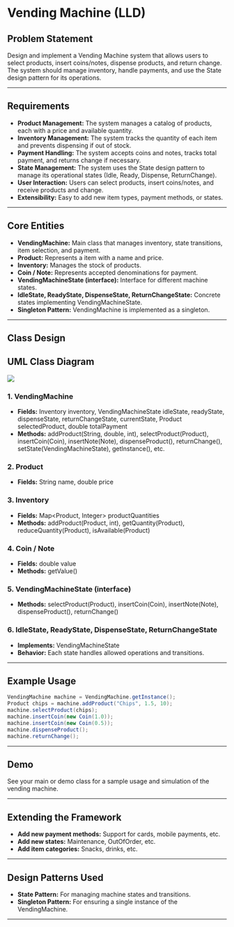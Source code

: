 # Vending Machine (LLD)

## Problem Statement

Design and implement a Vending Machine system that allows users to select products, insert coins/notes, dispense products, and return change. The system should manage inventory, handle payments, and use the State design pattern for its operations.

---

## Requirements

- **Product Management:** The system manages a catalog of products, each with a price and available quantity.
- **Inventory Management:** The system tracks the quantity of each item and prevents dispensing if out of stock.
- **Payment Handling:** The system accepts coins and notes, tracks total payment, and returns change if necessary.
- **State Management:** The system uses the State design pattern to manage its operational states (Idle, Ready, Dispense, ReturnChange).
- **User Interaction:** Users can select products, insert coins/notes, and receive products and change.
- **Extensibility:** Easy to add new item types, payment methods, or states.

---

## Core Entities

- **VendingMachine:** Main class that manages inventory, state transitions, item selection, and payment.
- **Product:** Represents a item with a name and price.
- **Inventory:** Manages the stock of products.
- **Coin / Note:** Represents accepted denominations for payment.
- **VendingMachineState (interface):** Interface for different machine states.
- **IdleState, ReadyState, DispenseState, ReturnChangeState:** Concrete states implementing VendingMachineState.
- **Singleton Pattern:** VendingMachine is implemented as a singleton.

---

## Class Design

## UML Class Diagram

![](../../../../uml-diagrams/class-diagrams/vendingmachine-class-diagram.png)

### 1. VendingMachine
- **Fields:** Inventory inventory, VendingMachineState idleState, readyState, dispenseState, returnChangeState, currentState, Product selectedProduct, double totalPayment
- **Methods:** addProduct(String, double, int), selectProduct(Product), insertCoin(Coin), insertNote(Note), dispenseProduct(), returnChange(), setState(VendingMachineState), getInstance(), etc.

### 2. Product
- **Fields:** String name, double price

### 3. Inventory
- **Fields:** Map<Product, Integer> productQuantities
- **Methods:** addProduct(Product, int), getQuantity(Product), reduceQuantity(Product), isAvailable(Product)

### 4. Coin / Note
- **Fields:** double value
- **Methods:** getValue()

### 5. VendingMachineState (interface)
- **Methods:** selectProduct(Product), insertCoin(Coin), insertNote(Note), dispenseProduct(), returnChange()

### 6. IdleState, ReadyState, DispenseState, ReturnChangeState
- **Implements:** VendingMachineState
- **Behavior:** Each state handles allowed operations and transitions.

---

## Example Usage

```java
VendingMachine machine = VendingMachine.getInstance();
Product chips = machine.addProduct("Chips", 1.5, 10);
machine.selectProduct(chips);
machine.insertCoin(new Coin(1.0));
machine.insertCoin(new Coin(0.5));
machine.dispenseProduct();
machine.returnChange();
```

---

## Demo

See your main or demo class for a sample usage and simulation of the vending machine.

---

## Extending the Framework

- **Add new payment methods:** Support for cards, mobile payments, etc.
- **Add new states:** Maintenance, OutOfOrder, etc.
- **Add item categories:** Snacks, drinks, etc.

---

## Design Patterns Used

- **State Pattern:** For managing machine states and transitions.
- **Singleton Pattern:** For ensuring a single instance of the VendingMachine.

---